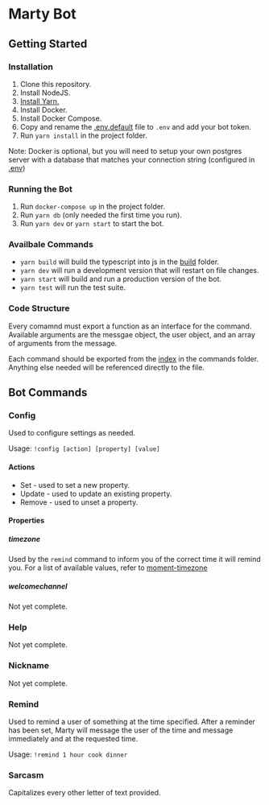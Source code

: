 Marty Bot
=========

## Getting Started

### Installation
1. Clone this repository.
1. Install NodeJS.
1. [Install Yarn.](https://yarnpkg.com/lang/en/docs/install/)
1. Install Docker.
1. Install Docker Compose.
1. Copy and rename the [.env.default](.env.default) file to `.env` and add your bot token.
1. Run `yarn install` in the project folder.

Note: Docker is optional, but you will need to setup your own postgres server with a database that matches your connection string (configured in [.env](.env))

### Running the Bot
1. Run `docker-compose up` in the project folder.
1. Run `yarn db` (only needed the first time you run).
1. Run `yarn dev` or `yarn start` to start the bot.

### Availbale Commands
- `yarn build` will build the typescript into js in the [build](build/) folder.
- `yarn dev` will run a development version that will restart on file changes.
- `yarn start` will build and run a production version of the bot.
- `yarn test` will run the test suite.

### Code Structure
Every comamnd must export a function as an interface for the command. Available arguments are the messgae object, the user object, and an array of arguments from the message.

Each command should be exported from the [index](commands/index.ts) in the commands folder. Anything else needed will be referenced directly to the file.


## Bot Commands

### Config
Used to configure settings as needed.

Usage: `!config [action] [property] [value]`


#### Actions
- Set - used to set a new property.
- Update - used to update an existing property.
- Remove - used to unset a property.

#### Properties

##### timezone
Used by the `remind` command to inform you of the correct time it will remind you. For a list of available values, refer to [moment-timezone](https://momentjs.com/timezone/docs/)

##### welcomechannel
Not yet complete.


### Help
Not yet complete.

<!-- Used to list the help for a command.

Usage: `!help [command name]` -->


### Nickname
Not yet complete.


### Remind
Used to remind a user of something at the time specified.
After a reminder has been set, Marty will message the user of the time and message immediately and at the requested time.

Usage: `!remind 1 hour cook dinner`


### Sarcasm
Capitalizes every other letter of text provided.
